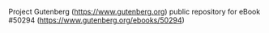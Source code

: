 Project Gutenberg (https://www.gutenberg.org) public repository for
eBook #50294 (https://www.gutenberg.org/ebooks/50294)
